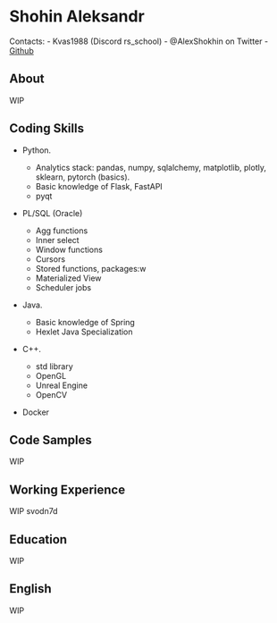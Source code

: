 # Shohin Aleksandr

Contacts: 
    - Kvas1988 (Discord rs_school)
    - @AlexShokhin on Twitter
    - [Github](https://github.com/Kvas1988)

## About
WIP

## Coding Skills

- Python. 
    - Analytics stack: pandas, numpy, sqlalchemy, matplotlib, plotly, sklearn, pytorch (basics). 
    - Basic knowledge of Flask, FastAPI
    - pyqt

- PL/SQL (Oracle)
    - Agg functions
    - Inner select
    - Window functions
    - Cursors
    - Stored functions, packages:w
    - Materialized View
    - Scheduler jobs

- Java.
    - Basic knowledge of Spring
    - Hexlet Java Specialization

- C++.
    - std library
    - OpenGL
    - Unreal Engine
    - OpenCV

- Docker


## Code Samples
WIP

## Working Experience
WIP
svodn7d

## Education
WIP

## English
WIP


